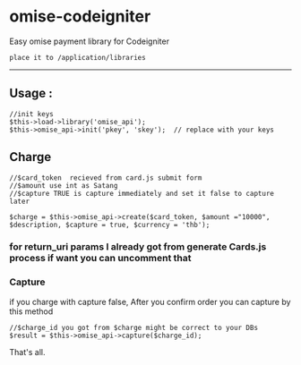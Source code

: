 # omise-codeigniter
Easy omise payment library for Codeigniter

```
place it to /application/libraries
```
-----------------------

## Usage :

```
//init keys
$this->load->library('omise_api');
$this->omise_api->init('pkey', 'skey');  // replace with your keys
```

## Charge

```
//$card_token  recieved from card.js submit form  
//$amount use int as Satang
//$capture TRUE is capture immediately and set it false to capture later

$charge = $this->omise_api->create($card_token, $amount ="10000", $description, $capture = true, $currency = 'thb');
```

### for return_uri params I already got from generate Cards.js process if want you can uncomment that 

### Capture


if you charge with capture false, After you confirm order you can capture by this method
```
//$charge_id you got from $charge might be correct to your DBs
$result = $this->omise_api->capture($charge_id);
```

That's all.
